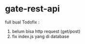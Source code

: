 # gate-rest-api
full bual
Todofix :

1. belum bisa http request (get/post)
2. fix index.js yang di database
